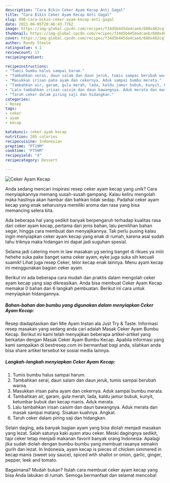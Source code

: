 ```yaml
---
description: "Cara Bikin Ceker Ayam Kecap Anti Gagal"
title: "Cara Bikin Ceker Ayam Kecap Anti Gagal"
slug: 896-cara-bikin-ceker-ayam-kecap-anti-gagal
date: 2021-06-05T20:46:43.776Z
image: https://img-global.cpcdn.com/recipes/f34d5b445da4caeb/680x482cq70/ceker-ayam-kecap-foto-resep-utama.jpg
thumbnail: https://img-global.cpcdn.com/recipes/f34d5b445da4caeb/680x482cq70/ceker-ayam-kecap-foto-resep-utama.jpg
cover: https://img-global.cpcdn.com/recipes/f34d5b445da4caeb/680x482cq70/ceker-ayam-kecap-foto-resep-utama.jpg
author: Randy Steele
ratingvalue: 4.1
reviewcount: 13
recipeingredient:

recipeinstructions:
- "Tumis bumbu halus sampai harum."
- "Tambahkan serai, daun salam dan daun jeruk, tumis sampai berubah warna."
- "Masukkan irisan paha ayam dan cekernya. Aduk sampai bumbu merata."
- "Tambahkan air, garam, gula merah, lada, kaldu jamur bubuk, kunyit, ketumbar bubuk dan kecap manis. Aduk merata."
- "Lalu tambahkan irisan caisim dan daun bawangnya. Aduk merata dan masak sampai matang. Sisakan kuahnya. Angkat."
- "Taruh ceker dalam piring saji dan hidangkan."
categories:
- Resep
tags:
- ceker
- ayam
- kecap

katakunci: ceker ayam kecap 
nutrition: 205 calories
recipecuisine: Indonesian
preptime: "PT19M"
cooktime: "PT50M"
recipeyield: "4"
recipecategory: Dessert

---
```



![Ceker Ayam Kecap](https://img-global.cpcdn.com/recipes/f34d5b445da4caeb/680x482cq70/ceker-ayam-kecap-foto-resep-utama.jpg)

Anda sedang mencari inspirasi resep ceker ayam kecap yang unik? Cara menyiapkannya memang susah-susah gampang. Kalau keliru mengolah maka hasilnya akan hambar dan bahkan tidak sedap. Padahal ceker ayam kecap yang enak seharusnya memiliki aroma dan rasa yang bisa memancing selera kita.

Ada beberapa hal yang sedikit banyak berpengaruh terhadap kualitas rasa dari ceker ayam kecap, pertama dari jenis bahan, lalu pemilihan bahan segar, hingga cara membuat dan menyajikannya. Tak perlu pusing kalau ingin menyiapkan ceker ayam kecap yang enak di rumah, karena asal sudah tahu triknya maka hidangan ini dapat jadi suguhan spesial.

Selama jadi catering mom in law masakan yg sering banget di rikues ya iniiii hehehe suka pake banget sama ceker ayam, eyke juga suka sih kecuali suamik! Lihat juga resep Ceker, telor kecap enak lainnya. Menu ayam kecap ini menggunakan bagian ceker ayam.


Berikut ini ada beberapa cara mudah dan praktis dalam mengolah ceker ayam kecap yang siap dikreasikan. Anda bisa membuat Ceker Ayam Kecap memakai 0 bahan dan 6 langkah pembuatan. Berikut ini cara untuk menyiapkan hidangannya.

<!--inarticleads1-->

##### Bahan-bahan dan bumbu yang digunakan dalam menyiapkan Ceker Ayam Kecap:



Resep diadaptasikan dari Mie Ayam Instan ala Just Try &amp; Taste. Informasi resep masakan yang sedang anda cari adalah Masak Ceker Ayam Bumbu Kecap. Berikut ini kami telah menyajikan beberapa artikel-artikel yang berkaitan dengan Masak Ceker Ayam Bumbu Kecap. Apabila informasi yang kami sampaikan di bestresep.com ini bermanfaat bagi anda, silahkan anda bisa share artikel tersebut ke sosial media lainnya. 

<!--inarticleads2-->

##### Langkah-langkah menyiapkan Ceker Ayam Kecap:

1. Tumis bumbu halus sampai harum.
1. Tambahkan serai, daun salam dan daun jeruk, tumis sampai berubah warna.
1. Masukkan irisan paha ayam dan cekernya. Aduk sampai bumbu merata.
1. Tambahkan air, garam, gula merah, lada, kaldu jamur bubuk, kunyit, ketumbar bubuk dan kecap manis. Aduk merata.
1. Lalu tambahkan irisan caisim dan daun bawangnya. Aduk merata dan masak sampai matang. Sisakan kuahnya. Angkat.
1. Taruh ceker dalam piring saji dan hidangkan.


Selain daging, ada banyak bagian ayam yang bisa diolah menjadi masakan yang lezat. Salah satunya kaki ayam atau ceker. Meski dagingnya sedikit, tapi ceker tetap menjadi makanan favorit banyak orang Indonesia. Apalagi jika sudah diolah dengan bumbu-bumbu yang membuat rasanya semakin gurih dan lezat. In Indonesia, ayam kecap is pieces of chicken simmered in kecap manis (sweet soy sauce), spiced with shallot or onion, garlic, ginger, pepper, leek and tomato. 

Bagaimana? Mudah bukan? Itulah cara membuat ceker ayam kecap yang bisa Anda lakukan di rumah. Semoga bermanfaat dan selamat mencoba!
